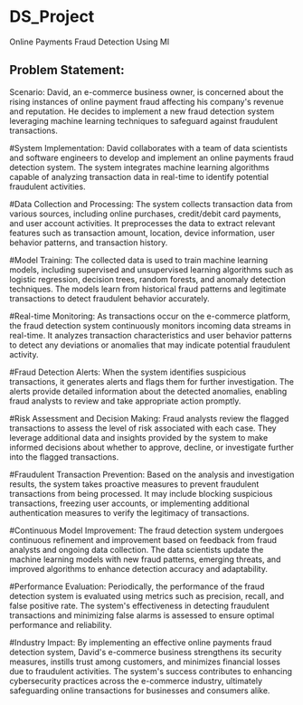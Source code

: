 # DS_Project
Online Payments Fraud Detection Using Ml
## Problem Statement:
Scenario: David, an e-commerce business owner, is concerned about the rising instances of online payment fraud affecting his company's revenue and reputation. He decides to implement a new fraud detection system leveraging machine learning techniques to safeguard against fraudulent transactions.

#System Implementation: David collaborates with a team of data scientists and software engineers to develop and implement an online payments fraud detection system. The system integrates machine learning algorithms capable of analyzing transaction data in real-time to identify potential fraudulent activities.

#Data Collection and Processing: The system collects transaction data from various sources, including online purchases, credit/debit card payments, and user account activities. It preprocesses the data to extract relevant features such as transaction amount, location, device information, user behavior patterns, and transaction history.

#Model Training: The collected data is used to train machine learning models, including supervised and unsupervised learning algorithms such as logistic regression, decision trees, random forests, and anomaly detection techniques. The models learn from historical fraud patterns and legitimate transactions to detect fraudulent behavior accurately.

#Real-time Monitoring: As transactions occur on the e-commerce platform, the fraud detection system continuously monitors incoming data streams in real-time. It analyzes transaction characteristics and user behavior patterns to detect any deviations or anomalies that may indicate potential fraudulent activity.

#Fraud Detection Alerts: When the system identifies suspicious transactions, it generates alerts and flags them for further investigation. The alerts provide detailed information about the detected anomalies, enabling fraud analysts to review and take appropriate action promptly.

#Risk Assessment and Decision Making: Fraud analysts review the flagged transactions to assess the level of risk associated with each case. They leverage additional data and insights provided by the system to make informed decisions about whether to approve, decline, or investigate further into the flagged transactions.

#Fraudulent Transaction Prevention: Based on the analysis and investigation results, the system takes proactive measures to prevent fraudulent transactions from being processed. It may include blocking suspicious transactions, freezing user accounts, or implementing additional authentication measures to verify the legitimacy of transactions.

#Continuous Model Improvement: The fraud detection system undergoes continuous refinement and improvement based on feedback from fraud analysts and ongoing data collection. The data scientists update the machine learning models with new fraud patterns, emerging threats, and improved algorithms to enhance detection accuracy and adaptability.

#Performance Evaluation: Periodically, the performance of the fraud detection system is evaluated using metrics such as precision, recall, and false positive rate. The system's effectiveness in detecting fraudulent transactions and minimizing false alarms is assessed to ensure optimal performance and reliability.

#Industry Impact: By implementing an effective online payments fraud detection system, David's e-commerce business strengthens its security measures, instills trust among customers, and minimizes financial losses due to fraudulent activities. The system's success contributes to enhancing cybersecurity practices across the e-commerce industry, ultimately safeguarding online transactions for businesses and consumers alike.
